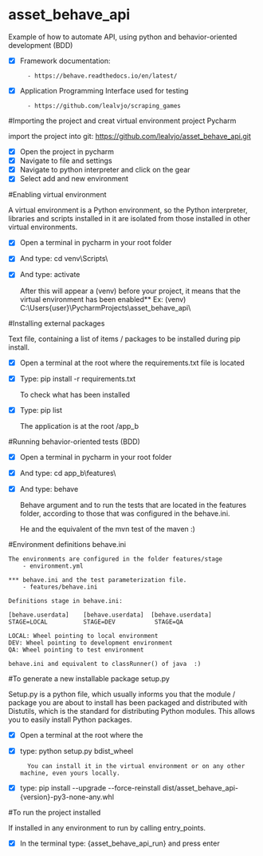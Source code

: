 # asset_behave_api
Example of how to automate API, using python and behavior-oriented development (BDD)
     
-[x] Framework documentation:
     
    
        - https://behave.readthedocs.io/en/latest/

-[x] Application Programming Interface used for testing
    
        
        - https://github.com/lealvjo/scraping_games

#Importing the project and creat virtual environment project Pycharm

import the project into git: https://github.com/lealvjo/asset_behave_api.git
    
- [x] Open the project in pycharm
- [x] Navigate to file and settings
- [x] Navigate to python interpreter and click on the gear
- [x] Select add and new environment
    
#Enabling virtual environment
    
A virtual environment is a Python environment, so the Python interpreter, libraries and scripts 
installed in it are isolated from those installed in other virtual environments.
     
- [x] Open a terminal in pycharm in your root folder
- [x] And type: cd venv\Scripts\
- [x] And type: activate
    
    
    After this will appear a (venv) before your project, it means that the virtual environment has been enabled**
        Ex: (venv) C:\Users\{user}\PycharmProjects\asset_behave_api\

#Installing external packages

Text file, containing a list of items / packages to be installed during pip install.

- [x] Open a terminal at the root where the requirements.txt file is located
- [x] Type: pip install -r requirements.txt
    
  
    To check what has been installed
    
- [x] Type: pip list
  

    The application is at the root /app_b

#Running behavior-oriented tests (BDD)

- [x] Open a terminal in pycharm in your root folder
- [x] And type: cd app_b\features\
- [x] And type: behave


    Behave argument and to run the tests that are located in the features folder, 
    according to those that was configured in the behave.ini.

    He and the equivalent of the mvn test of the maven :)

#Environment definitions behave.ini

    The environments are configured in the folder features/stage
        - environment.yml
    
    *** behave.ini and the test parameterization file.
        - features/behave.ini
    
    Definitions stage in behave.ini:
    
    [behave.userdata]    [behave.userdata]  [behave.userdata]
    STAGE=LOCAL          STAGE=DEV           STAGE=QA  
    
    LOCAL: Wheel pointing to local environment
    DEV: Wheel pointing to development environment
    QA: Wheel pointing to test environment
 
    behave.ini and equivalent to classRunner() of java  :)
 
#To generate a new installable package setup.py

Setup.py is a python file, which usually informs you that the module / package you are about to install has been packaged and distributed with Distutils, 
which is the standard for distributing Python modules. This allows you to easily install Python packages.
    
- [x] Open a terminal at the root where the
- [x] type: python setup.py bdist_wheel
    
        You can install it in the virtual environment or on any other machine, even yours locally.

- [x] type: pip install --upgrade --force-reinstall dist/asset_behave_api-{version}-py3-none-any.whl
    

#To run the project installed

If installed in any environment to run by calling entry_points.
    
- [x] In the terminal type: {asset_behave_api_run} and press enter
    
    

